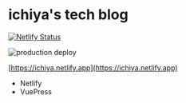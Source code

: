 # ichiya's tech blog

[![Netlify Status](https://api.netlify.com/api/v1/badges/838cfd74-c452-41e6-a1f4-386a577aa579/deploy-status)](https://app.netlify.com/sites/ichiya/deploys)

![production deploy](https://github.com/kazuya0202/blog/workflows/production%20deploy/badge.svg)

[https://ichiya.netlify.app](https://ichiya.netlify.app)

+ Netlify
+ VuePress
